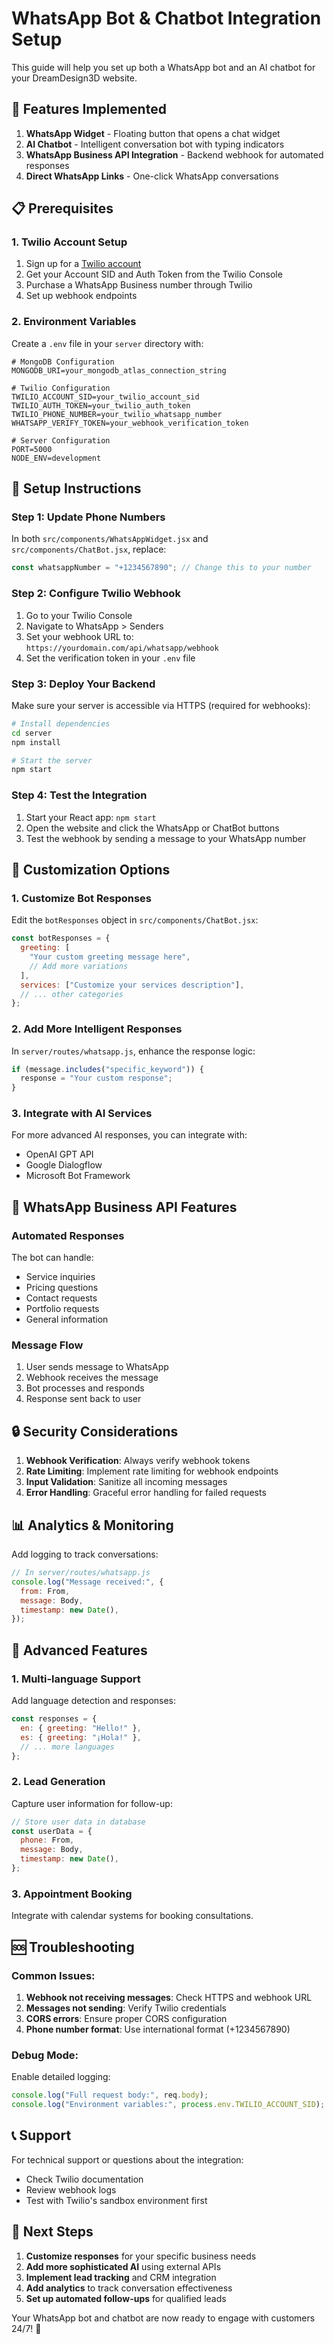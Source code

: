 # WhatsApp Bot & Chatbot Integration Setup

This guide will help you set up both a WhatsApp bot and an AI chatbot for your DreamDesign3D website.

## 🚀 Features Implemented

1. **WhatsApp Widget** - Floating button that opens a chat widget
2. **AI Chatbot** - Intelligent conversation bot with typing indicators
3. **WhatsApp Business API Integration** - Backend webhook for automated responses
4. **Direct WhatsApp Links** - One-click WhatsApp conversations

## 📋 Prerequisites

### 1. Twilio Account Setup

1. Sign up for a [Twilio account](https://www.twilio.com/)
2. Get your Account SID and Auth Token from the Twilio Console
3. Purchase a WhatsApp Business number through Twilio
4. Set up webhook endpoints

### 2. Environment Variables

Create a `.env` file in your `server` directory with:

```env
# MongoDB Configuration
MONGODB_URI=your_mongodb_atlas_connection_string

# Twilio Configuration
TWILIO_ACCOUNT_SID=your_twilio_account_sid
TWILIO_AUTH_TOKEN=your_twilio_auth_token
TWILIO_PHONE_NUMBER=your_twilio_whatsapp_number
WHATSAPP_VERIFY_TOKEN=your_webhook_verification_token

# Server Configuration
PORT=5000
NODE_ENV=development
```

## 🔧 Setup Instructions

### Step 1: Update Phone Numbers

In both `src/components/WhatsAppWidget.jsx` and `src/components/ChatBot.jsx`, replace:

```javascript
const whatsappNumber = "+1234567890"; // Change this to your number
```

### Step 2: Configure Twilio Webhook

1. Go to your Twilio Console
2. Navigate to WhatsApp > Senders
3. Set your webhook URL to: `https://yourdomain.com/api/whatsapp/webhook`
4. Set the verification token in your `.env` file

### Step 3: Deploy Your Backend

Make sure your server is accessible via HTTPS (required for webhooks):

```bash
# Install dependencies
cd server
npm install

# Start the server
npm start
```

### Step 4: Test the Integration

1. Start your React app: `npm start`
2. Open the website and click the WhatsApp or ChatBot buttons
3. Test the webhook by sending a message to your WhatsApp number

## 🎯 Customization Options

### 1. Customize Bot Responses

Edit the `botResponses` object in `src/components/ChatBot.jsx`:

```javascript
const botResponses = {
  greeting: [
    "Your custom greeting message here",
    // Add more variations
  ],
  services: ["Customize your services description"],
  // ... other categories
};
```

### 2. Add More Intelligent Responses

In `server/routes/whatsapp.js`, enhance the response logic:

```javascript
if (message.includes("specific_keyword")) {
  response = "Your custom response";
}
```

### 3. Integrate with AI Services

For more advanced AI responses, you can integrate with:

- OpenAI GPT API
- Google Dialogflow
- Microsoft Bot Framework

## 📱 WhatsApp Business API Features

### Automated Responses

The bot can handle:

- Service inquiries
- Pricing questions
- Contact requests
- Portfolio requests
- General information

### Message Flow

1. User sends message to WhatsApp
2. Webhook receives the message
3. Bot processes and responds
4. Response sent back to user

## 🔒 Security Considerations

1. **Webhook Verification**: Always verify webhook tokens
2. **Rate Limiting**: Implement rate limiting for webhook endpoints
3. **Input Validation**: Sanitize all incoming messages
4. **Error Handling**: Graceful error handling for failed requests

## 📊 Analytics & Monitoring

Add logging to track conversations:

```javascript
// In server/routes/whatsapp.js
console.log("Message received:", {
  from: From,
  message: Body,
  timestamp: new Date(),
});
```

## 🚀 Advanced Features

### 1. Multi-language Support

Add language detection and responses:

```javascript
const responses = {
  en: { greeting: "Hello!" },
  es: { greeting: "¡Hola!" },
  // ... more languages
};
```

### 2. Lead Generation

Capture user information for follow-up:

```javascript
// Store user data in database
const userData = {
  phone: From,
  message: Body,
  timestamp: new Date(),
};
```

### 3. Appointment Booking

Integrate with calendar systems for booking consultations.

## 🆘 Troubleshooting

### Common Issues:

1. **Webhook not receiving messages**: Check HTTPS and webhook URL
2. **Messages not sending**: Verify Twilio credentials
3. **CORS errors**: Ensure proper CORS configuration
4. **Phone number format**: Use international format (+1234567890)

### Debug Mode:

Enable detailed logging:

```javascript
console.log("Full request body:", req.body);
console.log("Environment variables:", process.env.TWILIO_ACCOUNT_SID);
```

## 📞 Support

For technical support or questions about the integration:

- Check Twilio documentation
- Review webhook logs
- Test with Twilio's sandbox environment first

## 🎉 Next Steps

1. **Customize responses** for your specific business needs
2. **Add more sophisticated AI** using external APIs
3. **Implement lead tracking** and CRM integration
4. **Add analytics** to track conversation effectiveness
5. **Set up automated follow-ups** for qualified leads

Your WhatsApp bot and chatbot are now ready to engage with customers 24/7! 🚀
